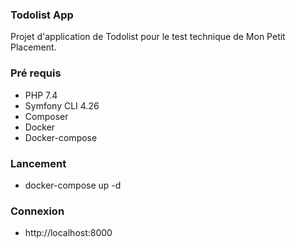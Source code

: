### Todolist App

Projet d'application de Todolist pour le test technique de Mon Petit Placement.

### Pré requis

* PHP 7.4
* Symfony CLI 4.26
* Composer
* Docker
* Docker-compose

### Lancement

* docker-compose up -d

### Connexion

* http://localhost:8000